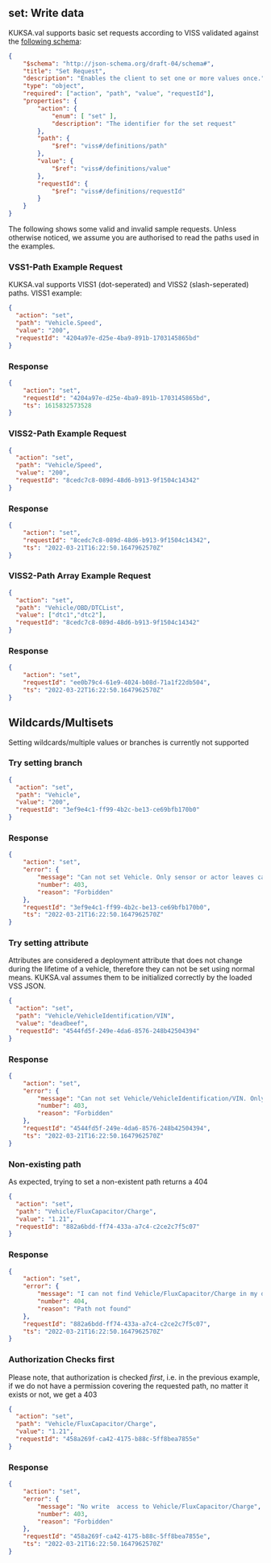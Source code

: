 ## set: Write data

KUKSA.val supports basic set requests according to VISS validated against the [following schema](https://github.com/eclipse/kuksa.val/blob/master/include/VSSRequestJsonSchema.hpp#L48-L71):


```json
{
    "$schema": "http://json-schema.org/draft-04/schema#",
    "title": "Set Request",
    "description": "Enables the client to set one or more values once.",
    "type": "object",
    "required": ["action", "path", "value", "requestId"],
    "properties": {
        "action": {
            "enum": [ "set" ],
            "description": "The identifier for the set request"
        },
        "path": {
            "$ref": "viss#/definitions/path"
        },
        "value": {
            "$ref": "viss#/definitions/value"
        },
        "requestId": {
            "$ref": "viss#/definitions/requestId"
        }
    }
}
```

The following shows some valid and invalid sample requests. Unless otherwise noticed, we assume you are authorised to read the paths used in the examples.

### VSS1-Path Example Request

KUKSA.val supports VISS1 (dot-seperated) and VISS2 (slash-seperated) paths. VISS1 example:

```json 
{
  "action": "set",
  "path": "Vehicle.Speed",
  "value": "200",
  "requestId": "4204a97e-d25e-4ba9-891b-1703145865bd"
}
```

### Response

```json
{
    "action": "set", 
    "requestId": "4204a97e-d25e-4ba9-891b-1703145865bd", 
    "ts": 1615832573528
}
```

### VISS2-Path Example Request

```json
{
  "action": "set",
  "path": "Vehicle/Speed",
  "value": "200",
  "requestId": "8cedc7c8-089d-48d6-b913-9f1504c14342"
}
```

### Response

```json
{
    "action": "set", 
    "requestId": "8cedc7c8-089d-48d6-b913-9f1504c14342", 
    "ts": "2022-03-21T16:22:50.1647962570Z"
}
```

### VISS2-Path Array Example Request

```json
{
  "action": "set",
  "path": "Vehicle/OBD/DTCList",
  "value": ["dtc1","dtc2"],
  "requestId": "8cedc7c8-089d-48d6-b913-9f1504c14342"
}
```

### Response

```json
{
    "action": "set", 
    "requestId": "ee0b79c4-61e9-4024-b08d-71a1f22db504", 
    "ts": "2022-03-22T16:22:50.1647962570Z"
}
```

## Wildcards/Multisets

Setting wildcards/multiple values or branches is currently not supported

### Try setting branch

```json
{
  "action": "set",
  "path": "Vehicle",
  "value": "200",
  "requestId": "3ef9e4c1-ff99-4b2c-be13-ce69bfb170b0"
}
```

### Response
 
```json
{
    "action": "set", 
    "error": {
        "message": "Can not set Vehicle. Only sensor or actor leaves can be set.", 
        "number": 403, 
        "reason": "Forbidden"
    }, 
    "requestId": "3ef9e4c1-ff99-4b2c-be13-ce69bfb170b0", 
    "ts": "2022-03-21T16:22:50.1647962570Z"
}
```

### Try setting attribute
Attributes are considered a deployment attribute that does not change during the lifetime of a vehicle, therefore they can not be set using normal means. KUKSA.val assumes them to be initialized correctly by the loaded VSS JSON.

```json
{
  "action": "set",
  "path": "Vehicle/VehicleIdentification/VIN",
  "value": "deadbeef",
  "requestId": "4544fd5f-249e-4da6-8576-248b42504394"
}
```

### Response

```json
{
    "action": "set", 
    "error": {
        "message": "Can not set Vehicle/VehicleIdentification/VIN. Only sensor or actor leaves can be set.", 
        "number": 403, 
        "reason": "Forbidden"
    }, 
    "requestId": "4544fd5f-249e-4da6-8576-248b42504394", 
    "ts": "2022-03-21T16:22:50.1647962570Z"
}

```

### Non-existing path
As expected, trying to set a non-existent path returns a 404

```json
{
  "action": "set",
  "path": "Vehicle/FluxCapacitor/Charge",
  "value": "1.21",
  "requestId": "882a6bdd-ff74-433a-a7c4-c2ce2c7f5c07"
}
```

### Response

```json
{
    "action": "set", 
    "error": {
        "message": "I can not find Vehicle/FluxCapacitor/Charge in my db", 
        "number": 404, 
        "reason": "Path not found"
    }, 
    "requestId": "882a6bdd-ff74-433a-a7c4-c2ce2c7f5c07", 
    "ts": "2022-03-21T16:22:50.1647962570Z"
}
```

### Authorization Checks first
Please note, that authorization is checked *first*, i.e. in the previous example, if we do not have a permission covering the requested path, no matter it exists or not, we get a 403

```json
{
  "action": "set",
  "path": "Vehicle/FluxCapacitor/Charge",
  "value": "1.21",
  "requestId": "458a269f-ca42-4175-b88c-5ff8bea7855e"
}
```

### Response

```json
{
    "action": "set", 
    "error": {
        "message": "No write  access to Vehicle/FluxCapacitor/Charge", 
        "number": 403, 
        "reason": "Forbidden"
    }, 
    "requestId": "458a269f-ca42-4175-b88c-5ff8bea7855e", 
    "ts": "2022-03-21T16:22:50.1647962570Z"
}
```

